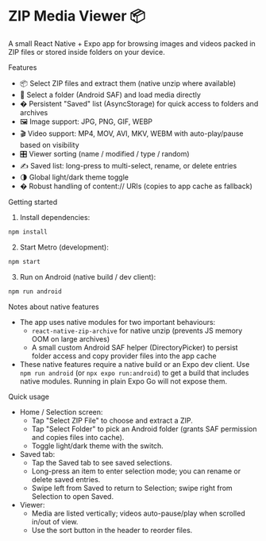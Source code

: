 # ZIP Media Viewer 📦

A small React Native + Expo app for browsing images and videos packed in ZIP files or stored inside folders on your device.

Features

- 📦 Select ZIP files and extract them (native unzip where available)
- 📁 Select a folder (Android SAF) and load media directly
- � Persistent "Saved" list (AsyncStorage) for quick access to folders and archives
- 🖼️ Image support: JPG, PNG, GIF, WEBP
- 🎬 Video support: MP4, MOV, AVI, MKV, WEBM with auto-play/pause based on visibility
- 🎛️ Viewer sorting (name / modified / type / random)
- ✍️ Saved list: long-press to multi-select, rename, or delete entries
- 🌗 Global light/dark theme toggle
- � Robust handling of content:// URIs (copies to app cache as fallback)

Getting started

1. Install dependencies:

```bash
npm install
```

2. Start Metro (development):

```bash
npm start
```

3. Run on Android (native build / dev client):

```bash
npm run android
```

Notes about native features

- The app uses native modules for two important behaviours:
	- `react-native-zip-archive` for native unzip (prevents JS memory OOM on large archives)
	- A small custom Android SAF helper (DirectoryPicker) to persist folder access and copy provider files into the app cache
- These native features require a native build or an Expo dev client. Use `npm run android` (or `npx expo run:android`) to get a build that includes native modules. Running in plain Expo Go will not expose them.

Quick usage

- Home / Selection screen:
	- Tap "Select ZIP File" to choose and extract a ZIP.
	- Tap "Select Folder" to pick an Android folder (grants SAF permission and copies files into cache).
	- Toggle light/dark theme with the switch.
- Saved tab:
	- Tap the Saved tab to see saved selections.
	- Long-press an item to enter selection mode; you can rename or delete saved entries.
	- Swipe left from Saved to return to Selection; swipe right from Selection to open Saved.
- Viewer:
	- Media are listed vertically; videos auto-pause/play when scrolled in/out of view.
	- Use the sort button in the header to reorder files.


